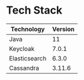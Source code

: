 # Tech Stack

| Technology    | Version |
| ------------- | ------- |
| Java          | 11      |
| Keycloak      | 7.0.1   |
| Elasticsearch | 6.3.0   |
| Cassandra     | 3.11.6  |

